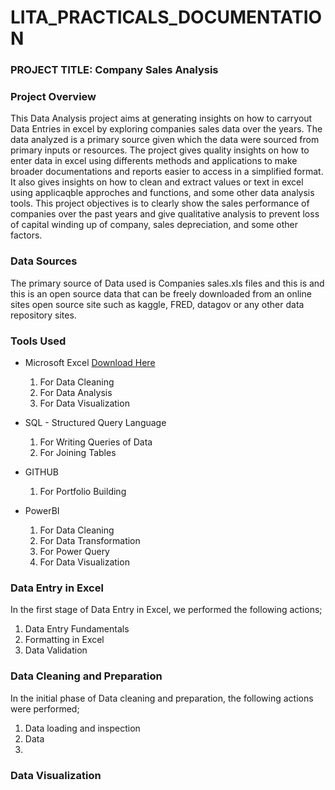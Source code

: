 # LITA_PRACTICALS_DOCUMENTATION

### PROJECT TITLE: Company Sales Analysis

### Project Overview
This Data Analysis project aims at generating insights on how to carryout Data Entries in excel by exploring companies sales data over the years. The data analyzed is a primary source given which the data were sourced from primary inputs or resources. The project gives quality insights on how to enter data in excel using differents methods and applications to make broader documentations and reports easier to access in a simplified format. It also gives insights on how to clean and extract values or text in excel using applicaqble approches and functions, and some other data analysis tools. This project objectives is to clearly show the sales performance of companies over the past years and give qualitative analysis to prevent loss of capital winding up of company, sales depreciation, and some other factors.   

### Data Sources
The primary source of Data used is Companies sales.xls files and this is and this is an open source data that can be freely downloaded from an online sites open source site such as kaggle, FRED, datagov or any other data repository sites.

### Tools Used
- Microsoft Excel [Download Here](https://www.microsoft.com)
   
  1. For Data Cleaning
  2. For Data Analysis
  3. For Data Visualization
      
- SQL - Structured Query Language
  
  1. For Writing Queries of Data
  2. For Joining Tables
    
- GITHUB
   
  1. For Portfolio Building
     
- PowerBI
    1. For Data Cleaning
    2. For Data Transformation
    3. For Power Query
    4. For Data Visualization

### Data Entry in Excel
In the first stage of Data Entry in Excel, we performed the following actions;
1. Data Entry Fundamentals
2. Formatting in Excel
3. Data Validation

### Data Cleaning and Preparation
In the initial phase of Data cleaning and preparation, the following actions were performed;
1. Data loading and inspection
2. Data
3. 




































































### Data Visualization


       
       

